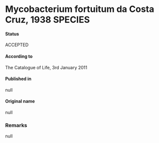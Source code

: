 # Mycobacterium fortuitum da Costa Cruz, 1938 SPECIES

#### Status
ACCEPTED

#### According to
The Catalogue of Life, 3rd January 2011

#### Published in
null

#### Original name
null

### Remarks
null